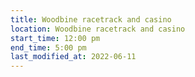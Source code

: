 ```yaml
---
title: Woodbine racetrack and casino
location: Woodbine racetrack and casino
start_time: 12:00 pm
end_time: 5:00 pm
last_modified_at: 2022-06-11
---
```

